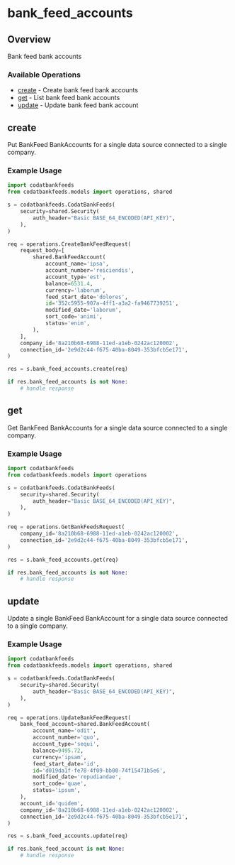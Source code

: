 # bank_feed_accounts

## Overview

Bank feed bank accounts

### Available Operations

* [create](#create) - Create bank feed bank accounts
* [get](#get) - List bank feed bank accounts
* [update](#update) - Update bank feed bank account

## create

Put BankFeed BankAccounts for a single data source connected to a single company.

### Example Usage

```python
import codatbankfeeds
from codatbankfeeds.models import operations, shared

s = codatbankfeeds.CodatBankFeeds(
    security=shared.Security(
        auth_header="Basic BASE_64_ENCODED(API_KEY)",
    ),
)

req = operations.CreateBankFeedRequest(
    request_body=[
        shared.BankFeedAccount(
            account_name='ipsa',
            account_number='reiciendis',
            account_type='est',
            balance=6531.4,
            currency='laborum',
            feed_start_date='dolores',
            id='352c5955-907a-4ff1-a3a2-fa9467739251',
            modified_date='laborum',
            sort_code='animi',
            status='enim',
        ),
    ],
    company_id='8a210b68-6988-11ed-a1eb-0242ac120002',
    connection_id='2e9d2c44-f675-40ba-8049-353bfcb5e171',
)

res = s.bank_feed_accounts.create(req)

if res.bank_feed_accounts is not None:
    # handle response
```

## get

Get BankFeed BankAccounts for a single data source connected to a single company.

### Example Usage

```python
import codatbankfeeds
from codatbankfeeds.models import operations

s = codatbankfeeds.CodatBankFeeds(
    security=shared.Security(
        auth_header="Basic BASE_64_ENCODED(API_KEY)",
    ),
)

req = operations.GetBankFeedsRequest(
    company_id='8a210b68-6988-11ed-a1eb-0242ac120002',
    connection_id='2e9d2c44-f675-40ba-8049-353bfcb5e171',
)

res = s.bank_feed_accounts.get(req)

if res.bank_feed_accounts is not None:
    # handle response
```

## update

Update a single BankFeed BankAccount for a single data source connected to a single company.

### Example Usage

```python
import codatbankfeeds
from codatbankfeeds.models import operations, shared

s = codatbankfeeds.CodatBankFeeds(
    security=shared.Security(
        auth_header="Basic BASE_64_ENCODED(API_KEY)",
    ),
)

req = operations.UpdateBankFeedRequest(
    bank_feed_account=shared.BankFeedAccount(
        account_name='odit',
        account_number='quo',
        account_type='sequi',
        balance=9495.72,
        currency='ipsam',
        feed_start_date='id',
        id='d019da1f-fe78-4f09-bb00-74f15471b5e6',
        modified_date='repudiandae',
        sort_code='quae',
        status='ipsum',
    ),
    account_id='quidem',
    company_id='8a210b68-6988-11ed-a1eb-0242ac120002',
    connection_id='2e9d2c44-f675-40ba-8049-353bfcb5e171',
)

res = s.bank_feed_accounts.update(req)

if res.bank_feed_account is not None:
    # handle response
```
